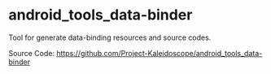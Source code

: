 # android_tools_data-binder

Tool for generate data-binding resources and source codes.

Source Code: https://github.com/Project-Kaleidoscope/android_tools_data-binder
